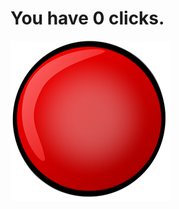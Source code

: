 <html>
<head>
</head>
<body>
  <h1>You have <span>0</span> clicks.</h1>
  <img src="button.png" height="256px" width="256px">
  <script>
    var clicks = 0;
    
    score = score + 1;
    
    alert(score);
  </script>
</body>
</html>
